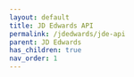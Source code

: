 ```yaml
---
layout: default
title: JD Edwards API
permalink: /jdedwards/jde-api
parent: JD Edwards
has_children: true
nav_order: 1
---
```


